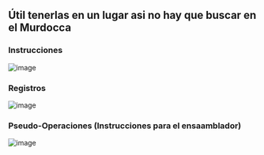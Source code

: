 ## Útil tenerlas en un lugar asi no hay que buscar en el Murdocca

### Instrucciones
![image](https://github.com/jporro/EstructuraDelComputador/assets/103942784/2415e3c3-8a6a-49b5-91a6-80224f9c58ae)
### Registros
![image](https://github.com/jporro/EstructuraDelComputador/assets/103942784/634650c7-eda8-485e-9228-a0d814d51776)
### Pseudo-Operaciones (Instrucciones para el ensaamblador)
![image](https://github.com/jporro/EstructuraDelComputador/assets/103942784/b35a4d6e-ad5e-456a-8f94-9ca614d2d6db)

